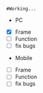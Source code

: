 
	#Working...

- PC

- [x] Frame
- [ ] Function
- [ ] fix bugs

- Mobile

- [ ] Frame
- [ ] Function
- [ ] fix bugs